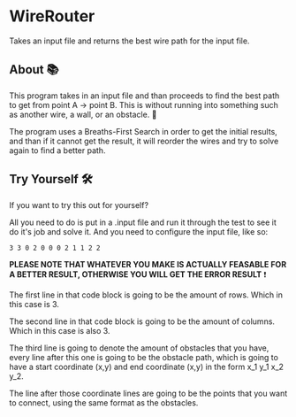 # WireRouter
Takes an input file and returns the best wire path for the input file.

## About :books:

This program takes in an input file and than proceeds to find the best path to get from point A -> point B.
This is without running into something such as another wire, a wall, or an obstacle. :bricks:


The program uses a Breaths-First Search in order to get the initial results, and than if it cannot get the result, it will reorder the wires and try to solve again to find a better path.

## Try Yourself :hammer_and_wrench:

If you want to try this out for yourself?


All you need to do is put in a .input file and run it through the test to see it do it's job and solve it.
And you need to configure the input file, like so:

`3
3
0
2
0 0 0 2
1 1 2 2`

**PLEASE NOTE THAT WHATEVER YOU MAKE IS ACTUALLY FEASABLE FOR A BETTER RESULT, OTHERWISE YOU WILL GET THE ERROR RESULT** :exclamation:

The first line in that code block is going to be the amount of rows. Which in this case is 3.

The second line in that code block is going to be the amount of columns. Which in this case is also 3.

The third line is going to denote the amount of obstacles that you have, every line after this one is going to be the obstacle path, which is going to have a start coordinate (x,y) and end coordinate (x,y) in the form x_1 y_1 x_2 y_2.

The line after those coordinate lines are going to be the points that you want to connect, using the same format as the obstacles.
